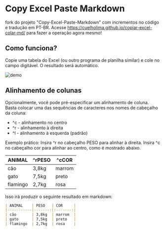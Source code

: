 # Copy Excel Paste Markdown

fork do projeto "Copy-Excel-Paste-Markdown" com incrementos no código e tradução em PT-BR. Acesse https://cuelholima.github.io/copiar-excel-colar-md/ para fazer a operação agora mesmo!

## Como funciona?

Copie uma tabela do Excel (ou outro programa de planilha similar) e cole no campo digitável. O resultado será automático.

![demo](https://cl.ly/120h1K2Q1Y3H/Screen%20Recording%202016-08-31%20at%2010.31%20PM.gif)

## Alinhamento de colunas

Opcionalmente, você pode pré-especificar um alinhamento de coluna. Basta colocar uma das sequências de caracteres nos nomes de cabeçalho da coluna:

* ^c  - alinhamento no centro
* ^r  - alinhamento à direita
* ^l  - alinhamento à esquerda (padrão)

Exemplo prático: Insira ^r no cabeçalho PESO para alinhar à direita. Insira ^c no cabeçalho cor para alinhar ao centro, como é mostrado abaixo.

| ANIMAL    | ^rPESO   | ^cCOR    |
|-----------|----------|----------|
| cão       | 3,8kg    | marrom   |
| gato      | 7,5kg    | preto    |
| flamingo  | 2,7kg    | rosa     |

Isso irá produzir o seguinte resultado em markdown:

```markdown
| ANIMAL    | PESO   | COR     |
|-----------|-------:|:-------:|
| cão       | 3,8kg  | marrom  |
| gato      | 7,5kg  | preto   |
| flamingo  | 2,7kg  | rosa    |
```
